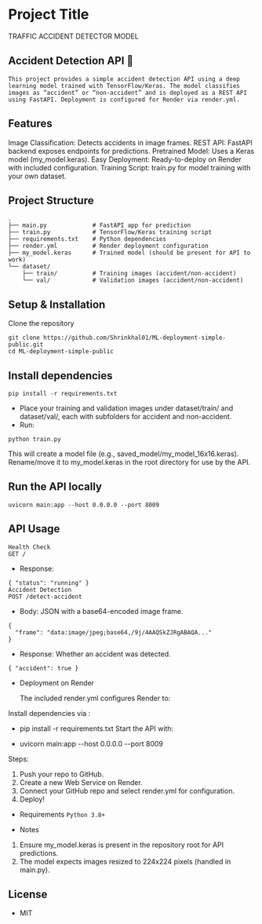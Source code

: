 
# Project Title

TRAFFIC ACCIDENT DETECTOR MODEL

## Accident Detection API 🚦
```This project provides a simple accident detection API using a deep learning model trained with TensorFlow/Keras. The model classifies images as “accident” or “non-accident” and is deployed as a REST API using FastAPI. Deployment is configured for Render via render.yml.```

## Features
Image Classification: Detects accidents in image frames.
REST API: FastAPI backend exposes endpoints for predictions.
Pretrained Model: Uses a Keras model (my_model.keras).
Easy Deployment: Ready-to-deploy on Render with included configuration.
Training Script: train.py for model training with your own dataset.

## Project Structure
```
.
├── main.py             # FastAPI app for prediction
├── train.py            # TensorFlow/Keras training script
├── requirements.txt    # Python dependencies
├── render.yml          # Render deployment configuration
├── my_model.keras      # Trained model (should be present for API to work)
└── dataset/
    ├── train/          # Training images (accident/non-accident)
    └── val/            # Validation images (accident/non-accident)
```
## Setup & Installation
Clone the repository
```
git clone https://github.com/Shrinkhal01/ML-deployment-simple-public.git
cd ML-deployment-simple-public
```
## Install dependencies
```
pip install -r requirements.txt
```

- Place your training and validation images under dataset/train/ and dataset/val/, each with subfolders for accident and non-accident.
- Run:
```
python train.py
```

This will create a model file (e.g., saved_model/my_model_16x16.keras). Rename/move it to my_model.keras in the root directory for use by the API.

## Run the API locally
```
uvicorn main:app --host 0.0.0.0 --port 8009
```

## API Usage
```
Health Check
GET /
```

- Response:
```
{ "status": "running" }
Accident Detection
POST /detect-accident
```
- Body: JSON with a base64-encoded image frame.
```
{
  "frame": "data:image/jpeg;base64,/9j/4AAQSkZJRgABAQA..."
}
```
- Response: Whether an accident was detected.
```
{ "accident": true }
```
- Deployment on Render

    The included render.yml configures Render to:

Install dependencies via : 
 - pip install -r requirements.txt
Start the API with:

 - uvicorn main:app --host 0.0.0.0 --port 8009


Steps:

1. Push your repo to GitHub.
2. Create a new Web Service on Render.
3. Connect your GitHub repo and select render.yml for configuration.
4. Deploy!
- Requirements
```Python 3.8+```

- Notes
1. Ensure my_model.keras is present in the repository root for API predictions.
2. The model expects images resized to 224x224 pixels (handled in main.py).
 
## License
- MIT
